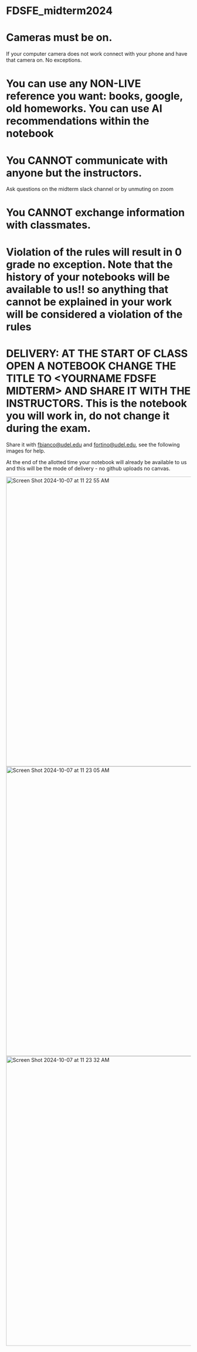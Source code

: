 # FDSFE_midterm2024

# Cameras must be on. 
If your computer camera does not work connect with your phone and have that camera on. No exceptions. 

# You can use any NON-LIVE reference you want: books, google, old homeworks. You can use AI recommendations within the notebook

# You CANNOT communicate with anyone but the instructors. 
Ask questions on the midterm slack channel  or by unmuting on zoom

# You CANNOT exchange information with classmates. 

# Violation of the rules will result in 0 grade no exception. Note that the history of your notebooks will be available to us!! so anything that cannot be explained in your work will be considered a violation of the rules



# DELIVERY: **AT THE START OF CLASS** OPEN A NOTEBOOK CHANGE THE TITLE TO \<YOURNAME FDSFE MIDTERM\> AND SHARE IT WITH THE INSTRUCTORS. This is the notebook you will work in, do not change it during the exam.

Share it with fbianco@udel.edu and fortino@udel.edu, see the following images for help.

At the end of the allotted time your notebook will already be available to us and this will be the mode of delivery - no github uploads no canvas. 


<img width="791" alt="Screen Shot 2024-10-07 at 11 22 55 AM" src="https://github.com/user-attachments/assets/27dc2c65-9f6d-4e63-b7b6-7c1f8988a0a7">

<img width="791" alt="Screen Shot 2024-10-07 at 11 23 05 AM" src="https://github.com/user-attachments/assets/2aba7db7-f0fd-4e01-bc2a-36861e23ad76">

<img width="791" alt="Screen Shot 2024-10-07 at 11 23 32 AM" src="https://github.com/user-attachments/assets/12ac142b-0fc7-4cae-9ff3-a7f81a01ea90">

